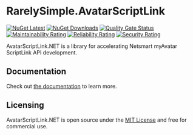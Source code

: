 # RarelySimple.AvatarScriptLink #

[![NuGet Latest](https://badgen.net/nuget/v/rarelysimple.avatarscriptlink/latest)](https://www.nuget.org/packages/RarelySimple.AvatarScriptLink/) [![NuGet Downloads](https://img.shields.io/nuget/dt/RarelySimple.AvatarScriptLink)](https://www.nuget.org/packages/RarelySimple.AvatarScriptLink/) [![Quality Gate Status](https://sonarcloud.io/api/project_badges/measure?project=rarelysimple_RarelySimple.AvatarScriptLink&metric=alert_status)](https://sonarcloud.io/dashboard?id=rarelysimple_RarelySimple.AvatarScriptLink) [![Maintainability Rating](https://sonarcloud.io/api/project_badges/measure?project=rarelysimple_RarelySimple.AvatarScriptLink&metric=sqale_rating)](https://sonarcloud.io/dashboard?id=rarelysimple_RarelySimple.AvatarScriptLink) [![Reliability Rating](https://sonarcloud.io/api/project_badges/measure?project=rarelysimple_RarelySimple.AvatarScriptLink&metric=reliability_rating)](https://sonarcloud.io/dashboard?id=rarelysimple_RarelySimple.AvatarScriptLink) [![Security Rating](https://sonarcloud.io/api/project_badges/measure?project=rarelysimple_RarelySimple.AvatarScriptLink&metric=security_rating)](https://sonarcloud.io/dashboard?id=rarelysimple_RarelySimple.AvatarScriptLink)

AvatarScriptLink.NET is a library for accelerating Netsmart myAvatar ScriptLink API development.

## Documentation ##

Check out [the documentation](https://scriptlink.rarelysimple.com/) to learn more.

## Licensing ##

AvatarScriptLink.NET is open source under the [MIT License](./LICENSE) and free for commercial use.
